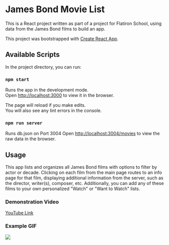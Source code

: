 # James Bond Movie List

This is a React project written as part of a project for Flatiron School, using data from the James Bond films to build an app.

This project was bootstrapped with [Create React App](https://github.com/facebook/create-react-app).

## Available Scripts

In the project directory, you can run:

### `npm start`

Runs the app in the development mode.\
Open [http://localhost:3000](http://localhost:3000) to view it in the browser.

The page will reload if you make edits.\
You will also see any lint errors in the console.

### `npm run server`

Runs db.json on Port 3004
Open [http://localhost:3004/movies](http://localhost:3004/movies) to view the raw data in the browser.

## Usage

This app lists and organizes all James Bond films with options to filter by actor or decade. Clicking on each film from the main page routes to an info page for that film, displaying additional information from the server, such as the director, writer(s), composer, etc. Additionally, you can add any of these films to your own personalized "Watch" or "Want to Watch" lists.

### Demonstration Video
[YouTube Link](https://youtu.be/tP0Unurrnts)

### Example GIF
![](example.gif)